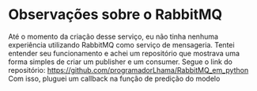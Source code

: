 # Observações sobre o RabbitMQ

Até o momento da criação desse serviço, eu não tinha nenhuma experiência utilizando RabbitMQ como serviço de mensageria.
Tentei entender seu funcionamento e achei um repositório que mostrava uma forma simples de criar um publisher e um consumer.
Segue o link do repositório: https://github.com/programadorLhama/RabbitMQ_em_python
Com isso, pluguei um callback na função de predição do modelo